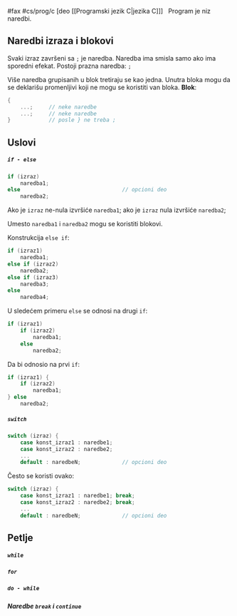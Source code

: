 #fax #cs/prog/c [deo [[Programski jezik C|jezika C]]]
$\:$
Program je niz naredbi.
## Naredbi izraza i blokovi
Svaki izraz završeni sa ```;``` je naredba.
Naredba ima smisla samo ako ima sporedni efekat.
Postoji prazna naredba: ```;```

Više naredba grupisanih u blok tretiraju se kao jedna.
Unutra bloka mogu da se deklarišu promenljivi koji ne mogu se koristiti van bloka. 
**Blok**:
```c
{
	...;     // neke naredbe
	...;     // neke naredbe
}            // posle } ne treba ;
```


## Uslovi
##### ```if - else```
```c
if (izraz)
	naredba1;
else                                // opcioni deo
	naredba2;
```
Ako je ```izraz``` ne-nula izvršiće ```naredba1```;
ako je ```izraz``` nula izvršiće ```naredba2```;

Umesto ```naredba1``` i ```naredba2``` mogu se koristiti blokovi.

Konstrukcija ```else if```:
```c
if (izraz1)
	naredba1;
else if (izraz2)
	naredba2;
else if (izraz3)
	naredba3;
else
	naredba4;
```

U sledećem primeru ```else``` se odnosi na drugi ```if```:
```c
if (izraz1)
	if (izraz2)
		naredba1;
	else
		naredba2;
```

Da bi odnosio na prvi ```if```:
```c
if (izraz1) {
	if (izraz2)
		naredba1;
} else
	naredba2;
```
##### ```switch```
```c
switch (izraz) {
	case konst_izraz1 : naredbe1;
	case konst_izraz2 : naredbe2;
	...
	default : naredbeN;             // opcioni deo
```


Često se koristi ovako:
```c
switch (izraz) {
	case konst_izraz1 : naredbe1; break;
	case konst_izraz2 : naredbe2; break;
	...
	default : naredbeN;             // opcioni deo
```
## Petlje
##### ```while```

##### ```for```

##### ```do - while```

##### Naredbe ```break``` i ```continue```